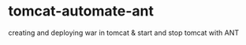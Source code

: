 tomcat-automate-ant
===================

creating and deploying war in tomcat &amp; start and stop tomcat with ANT
